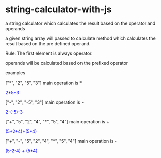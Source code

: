 # string-calculator-with-js
a string calculator which calculates the result based on the operator and operands

a given string array will passed to calculate method which calculates the result based on the pre defined operand. 

Rule: The first element is always operator.

operands will be calculated based on the prefixed operator

examples

["*", "2", "5", "3"] 
main operation is *
<p style="color:blue"> 2*5*3 </p>

["-", "2", "-5", "3"]
main operation is -
<p style="color:blue">2-(-5)-3</p>

["+", "5", "2", "4", "*", "5", "4"]
main operation is +
<p style="color:blue">(5+2+4)+(5*4)</p>

["+", "-", "5", "2", "4", "*", "5", "4"]
main operation is -
<p style="color:blue"> (5-2-4) + (5*4)</p>








